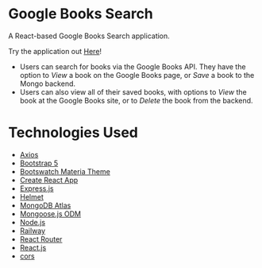 # Google Books Search

A React-based Google Books Search application.

Try the application out [Here](google-books-search-production.up.railway.app)!

- Users can search for books via the Google Books API. They have the option to _View_ a book on the Google Books page, or _Save_ a book to the Mongo backend.
- Users can also view all of their saved books, with options to _View_ the book at the Google Books site, or to _Delete_ the book from the backend.

# Technologies Used

- [Axios](https://www.npmjs.com/package/axios)
- [Bootstrap 5](https://getbootstrap.com/docs/5.2/getting-started/introduction/)
- [Bootswatch Materia Theme](https://bootswatch.com/materia/)
- [Create React App](https://create-react-app.dev)
- [Express.js](https://expressjs.com/)
- [Helmet](https://www.npmjs.com/package/helmet)
- [MongoDB Atlas](https://www.mongodb.com/atlas/database)
- [Mongoose.js ODM](https://mongoosejs.com/)
- [Node.js](https://nodejs.org/)
- [Railway](https://railway.app)
- [React Router](https://reactrouter.com/en/main)
- [React.js](https://reactjs.org)
- [cors](https://www.npmjs.com/package/cors)
